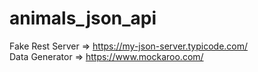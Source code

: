 # animals_json_api
Fake Rest Server => https://my-json-server.typicode.com/ <br>
Data Generator => https://www.mockaroo.com/
